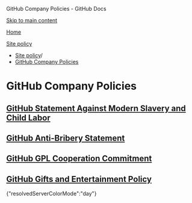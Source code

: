 GitHub Company Policies - GitHub Docs

[Skip to main content](#main-content)

[Home](/en)

[Site policy](/en/site-policy)

* [Site policy](/en/site-policy)/
* [GitHub Company Policies](/en/site-policy/github-company-policies)

GitHub Company Policies
==========

[GitHub Statement Against Modern Slavery and Child Labor](/en/site-policy/github-company-policies/github-statement-against-modern-slavery-and-child-labor)
----------

[GitHub Anti-Bribery Statement](/en/site-policy/github-company-policies/github-anti-bribery-statement)
----------

[GitHub GPL Cooperation Commitment](/en/site-policy/github-company-policies/github-gpl-cooperation-commitment)
----------

[GitHub Gifts and Entertainment Policy](/en/site-policy/github-company-policies/github-gifts-and-entertainment-policy)
----------

{"resolvedServerColorMode":"day"}
